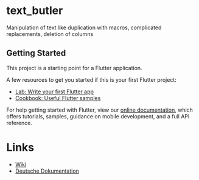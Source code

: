 # text_butler

Manipulation of text like duplication with macros, complicated replacements, deletion of columns

## Getting Started

This project is a starting point for a Flutter application.

A few resources to get you started if this is your first Flutter project:

- [Lab: Write your first Flutter app](https://flutter.dev/docs/get-started/codelab)
- [Cookbook: Useful Flutter samples](https://flutter.dev/docs/cookbook)

For help getting started with Flutter, view our
[online documentation](https://flutter.dev/docs), which offers tutorials,
samples, guidance on mobile development, and a full API reference.

# Links
* [Wiki](https://github.com/hamatoma/text_butler/wiki)
* [Deutsche Dokumentation](https://github.com/hamatoma/text_butler/wiki/Deutsche-Dokumentation)
